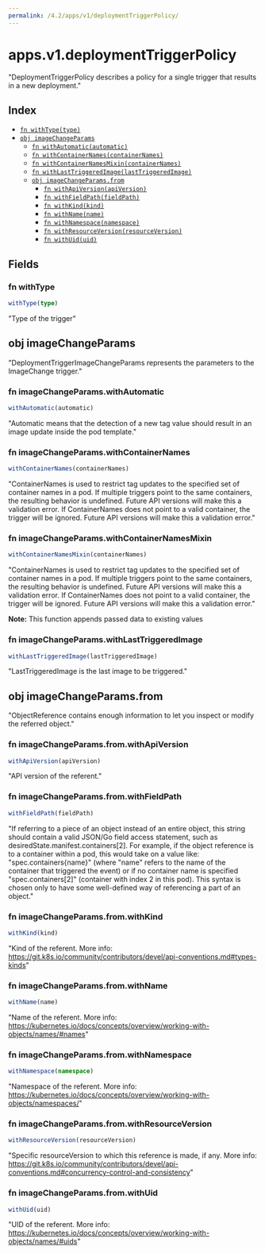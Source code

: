```yaml
---
permalink: /4.2/apps/v1/deploymentTriggerPolicy/
---
```


# apps.v1.deploymentTriggerPolicy

"DeploymentTriggerPolicy describes a policy for a single trigger that results in a new deployment."

## Index

* [`fn withType(type)`](#fn-withtype)
* [`obj imageChangeParams`](#obj-imagechangeparams)
  * [`fn withAutomatic(automatic)`](#fn-imagechangeparamswithautomatic)
  * [`fn withContainerNames(containerNames)`](#fn-imagechangeparamswithcontainernames)
  * [`fn withContainerNamesMixin(containerNames)`](#fn-imagechangeparamswithcontainernamesmixin)
  * [`fn withLastTriggeredImage(lastTriggeredImage)`](#fn-imagechangeparamswithlasttriggeredimage)
  * [`obj imageChangeParams.from`](#obj-imagechangeparamsfrom)
    * [`fn withApiVersion(apiVersion)`](#fn-imagechangeparamsfromwithapiversion)
    * [`fn withFieldPath(fieldPath)`](#fn-imagechangeparamsfromwithfieldpath)
    * [`fn withKind(kind)`](#fn-imagechangeparamsfromwithkind)
    * [`fn withName(name)`](#fn-imagechangeparamsfromwithname)
    * [`fn withNamespace(namespace)`](#fn-imagechangeparamsfromwithnamespace)
    * [`fn withResourceVersion(resourceVersion)`](#fn-imagechangeparamsfromwithresourceversion)
    * [`fn withUid(uid)`](#fn-imagechangeparamsfromwithuid)

## Fields

### fn withType

```ts
withType(type)
```

"Type of the trigger"

## obj imageChangeParams

"DeploymentTriggerImageChangeParams represents the parameters to the ImageChange trigger."

### fn imageChangeParams.withAutomatic

```ts
withAutomatic(automatic)
```

"Automatic means that the detection of a new tag value should result in an image update inside the pod template."

### fn imageChangeParams.withContainerNames

```ts
withContainerNames(containerNames)
```

"ContainerNames is used to restrict tag updates to the specified set of container names in a pod. If multiple triggers point to the same containers, the resulting behavior is undefined. Future API versions will make this a validation error. If ContainerNames does not point to a valid container, the trigger will be ignored. Future API versions will make this a validation error."

### fn imageChangeParams.withContainerNamesMixin

```ts
withContainerNamesMixin(containerNames)
```

"ContainerNames is used to restrict tag updates to the specified set of container names in a pod. If multiple triggers point to the same containers, the resulting behavior is undefined. Future API versions will make this a validation error. If ContainerNames does not point to a valid container, the trigger will be ignored. Future API versions will make this a validation error."

**Note:** This function appends passed data to existing values

### fn imageChangeParams.withLastTriggeredImage

```ts
withLastTriggeredImage(lastTriggeredImage)
```

"LastTriggeredImage is the last image to be triggered."

## obj imageChangeParams.from

"ObjectReference contains enough information to let you inspect or modify the referred object."

### fn imageChangeParams.from.withApiVersion

```ts
withApiVersion(apiVersion)
```

"API version of the referent."

### fn imageChangeParams.from.withFieldPath

```ts
withFieldPath(fieldPath)
```

"If referring to a piece of an object instead of an entire object, this string should contain a valid JSON/Go field access statement, such as desiredState.manifest.containers[2]. For example, if the object reference is to a container within a pod, this would take on a value like: \"spec.containers{name}\" (where \"name\" refers to the name of the container that triggered the event) or if no container name is specified \"spec.containers[2]\" (container with index 2 in this pod). This syntax is chosen only to have some well-defined way of referencing a part of an object."

### fn imageChangeParams.from.withKind

```ts
withKind(kind)
```

"Kind of the referent. More info: https://git.k8s.io/community/contributors/devel/api-conventions.md#types-kinds"

### fn imageChangeParams.from.withName

```ts
withName(name)
```

"Name of the referent. More info: https://kubernetes.io/docs/concepts/overview/working-with-objects/names/#names"

### fn imageChangeParams.from.withNamespace

```ts
withNamespace(namespace)
```

"Namespace of the referent. More info: https://kubernetes.io/docs/concepts/overview/working-with-objects/namespaces/"

### fn imageChangeParams.from.withResourceVersion

```ts
withResourceVersion(resourceVersion)
```

"Specific resourceVersion to which this reference is made, if any. More info: https://git.k8s.io/community/contributors/devel/api-conventions.md#concurrency-control-and-consistency"

### fn imageChangeParams.from.withUid

```ts
withUid(uid)
```

"UID of the referent. More info: https://kubernetes.io/docs/concepts/overview/working-with-objects/names/#uids"